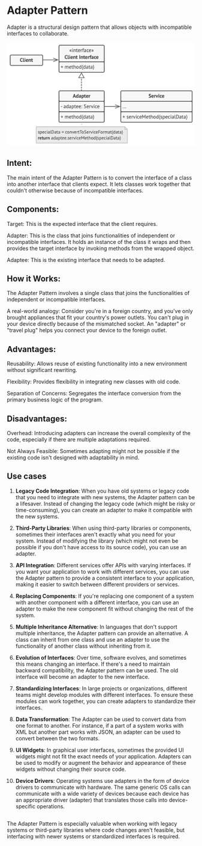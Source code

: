 # Adapter Pattern

Adapter is a structural design pattern that allows objects with incompatible interfaces to collaborate.

![Structure](structure.png)

## Intent:
The main intent of the Adapter Pattern is to convert the interface of a class into another interface that clients expect. It lets classes work together that couldn't otherwise because of incompatible interfaces.

## Components:
Target: This is the expected interface that the client requires.

Adapter: This is the class that joins functionalities of independent or incompatible interfaces. It holds an instance of the class it wraps and then provides the target interface by invoking methods from the wrapped object.

Adaptee: This is the existing interface that needs to be adapted.

## How it Works:
The Adapter Pattern involves a single class that joins the functionalities of independent or incompatible interfaces.

A real-world analogy: Consider you're in a foreign country, and you've only brought appliances that fit your country's power outlets. You can't plug in your device directly because of the mismatched socket. An "adapter" or "travel plug" helps you connect your device to the foreign outlet.

## Advantages:
Reusability: Allows reuse of existing functionality into a new environment without significant rewriting.

Flexibility: Provides flexibility in integrating new classes with old code.

Separation of Concerns: Segregates the interface conversion from the primary business logic of the program.

## Disadvantages:
Overhead: Introducing adapters can increase the overall complexity of the code, especially if there are multiple adaptations required.

Not Always Feasible: Sometimes adapting might not be possible if the existing code isn't designed with adaptability in mind.

## Use cases
1. **Legacy Code Integration**:
When you have old systems or legacy code that you need to integrate with new systems, the Adapter pattern can be a lifesaver. Instead of changing the legacy code (which might be risky or time-consuming), you can create an adapter to make it compatible with the new systems.

2. **Third-Party Libraries**:
When using third-party libraries or components, sometimes their interfaces aren't exactly what you need for your system. Instead of modifying the library (which might not even be possible if you don't have access to its source code), you can use an adapter.

3. **API Integration**:
Different services offer APIs with varying interfaces. If you want your application to work with different services, you can use the Adapter pattern to provide a consistent interface to your application, making it easier to switch between different providers or services.

4. **Replacing Components**:
If you're replacing one component of a system with another component with a different interface, you can use an adapter to make the new component fit without changing the rest of the system.

5. **Multiple Inheritance Alternative**:
In languages that don't support multiple inheritance, the Adapter pattern can provide an alternative. A class can inherit from one class and use an adapter to use the functionality of another class without inheriting from it.

6. **Evolution of Interfaces**:
Over time, software evolves, and sometimes this means changing an interface. If there's a need to maintain backward compatibility, the Adapter pattern can be used. The old interface will become an adapter to the new interface.

7. **Standardizing Interfaces**:
In large projects or organizations, different teams might develop modules with different interfaces. To ensure these modules can work together, you can create adapters to standardize their interfaces.

8. **Data Transformation**:
The Adapter can be used to convert data from one format to another. For instance, if a part of a system works with XML but another part works with JSON, an adapter can be used to convert between the two formats.

9. **UI Widgets**:
In graphical user interfaces, sometimes the provided UI widgets might not fit the exact needs of your application. Adapters can be used to modify or augment the behavior and appearance of these widgets without changing their source code.

10. **Device Drivers**:
Operating systems use adapters in the form of device drivers to communicate with hardware. The same generic OS calls can communicate with a wide variety of devices because each device has an appropriate driver (adapter) that translates those calls into device-specific operations.

##
The Adapter Pattern is especially valuable when working with legacy systems or third-party libraries where code changes aren't feasible, but interfacing with newer systems or standardized interfaces is required.
